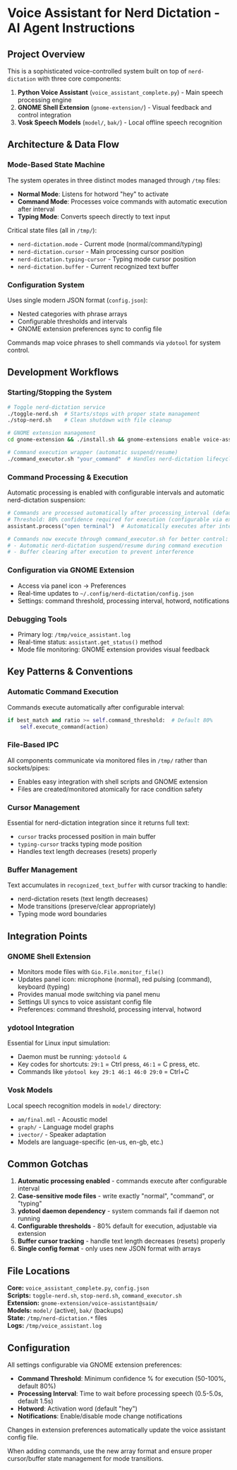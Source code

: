 # Voice Assistant for Nerd Dictation - AI Agent Instructions

## Project Overview

This is a sophisticated voice-controlled system built on top of `nerd-dictation` with three core components:
1. **Python Voice Assistant** (`voice_assistant_complete.py`) - Main speech processing engine
2. **GNOME Shell Extension** (`gnome-extension/`) - Visual feedback and control integration  
3. **Vosk Speech Models** (`model/`, `bak/`) - Local offline speech recognition

## Architecture & Data Flow

### Mode-Based State Machine
The system operates in three distinct modes managed through `/tmp` files:
- **Normal Mode**: Listens for hotword "hey" to activate
- **Command Mode**: Processes voice commands with automatic execution after interval
- **Typing Mode**: Converts speech directly to text input

Critical state files (all in `/tmp/`):
- `nerd-dictation.mode` - Current mode (normal/command/typing)
- `nerd-dictation.cursor` - Main processing cursor position  
- `nerd-dictation.typing-cursor` - Typing mode cursor position
- `nerd-dictation.buffer` - Current recognized text buffer

### Configuration System
Uses single modern JSON format (`config.json`):
- Nested categories with phrase arrays
- Configurable thresholds and intervals
- GNOME extension preferences sync to config file

Commands map voice phrases to shell commands via `ydotool` for system control.

## Development Workflows

### Starting/Stopping the System
```bash
# Toggle nerd-dictation service
./toggle-nerd.sh  # Starts/stops with proper state management
./stop-nerd.sh    # Clean shutdown with file cleanup

# GNOME extension management
cd gnome-extension && ./install.sh && gnome-extensions enable voice-assistant@saim

# Command execution wrapper (automatic suspend/resume)
./command_executor.sh "your_command"  # Handles nerd-dictation lifecycle
```

### Command Processing & Execution
Automatic processing is enabled with configurable intervals and automatic nerd-dictation suspension:
```python
# Commands are processed automatically after processing_interval (default 1.5s)
# Threshold: 80% confidence required for execution (configurable via extension)
assistant.process("open terminal")  # Automatically executes after interval

# Commands now execute through command_executor.sh for better control:
# - Automatic nerd-dictation suspend/resume during command execution
# - Buffer clearing after execution to prevent interference
```

### Configuration via GNOME Extension
- Access via panel icon → Preferences
- Real-time updates to `~/.config/nerd-dictation/config.json`
- Settings: command threshold, processing interval, hotword, notifications

### Debugging Tools
- Primary log: `/tmp/voice_assistant.log`
- Real-time status: `assistant.get_status()` method
- Mode file monitoring: GNOME extension provides visual feedback

## Key Patterns & Conventions

### Automatic Command Execution
Commands execute automatically after configurable interval:
```python
if best_match and ratio >= self.command_threshold:  # Default 80%
    self.execute_command(action)
```

### File-Based IPC
All components communicate via monitored files in `/tmp/` rather than sockets/pipes:
- Enables easy integration with shell scripts and GNOME extension
- Files are created/monitored atomically for race condition safety

### Cursor Management
Essential for nerd-dictation integration since it returns full text:
- `cursor` tracks processed position in main buffer
- `typing-cursor` tracks typing mode position  
- Handles text length decreases (resets) properly

### Buffer Management  
Text accumulates in `recognized_text_buffer` with cursor tracking to handle:
- nerd-dictation resets (text length decreases)
- Mode transitions (preserve/clear appropriately)
- Typing mode word boundaries

## Integration Points

### GNOME Shell Extension
- Monitors mode files with `Gio.File.monitor_file()`
- Updates panel icon: microphone (normal), red pulsing (command), keyboard (typing)  
- Provides manual mode switching via panel menu
- Settings UI syncs to voice assistant config file
- Preferences: command threshold, processing interval, hotword

### ydotool Integration
Essential for Linux input simulation:
- Daemon must be running: `ydotoold &`
- Key codes for shortcuts: `29:1` = Ctrl press, `46:1` = C press, etc.
- Commands like `ydotool key 29:1 46:1 46:0 29:0` = Ctrl+C

### Vosk Models
Local speech recognition models in `model/` directory:
- `am/final.mdl` - Acoustic model
- `graph/` - Language model graphs  
- `ivector/` - Speaker adaptation
- Models are language-specific (en-us, en-gb, etc.)

## Common Gotchas

1. **Automatic processing enabled** - commands execute after configurable interval
2. **Case-sensitive mode files** - write exactly "normal", "command", or "typing"
3. **ydotool daemon dependency** - system commands fail if daemon not running
4. **Configurable thresholds** - 80% default for execution, adjustable via extension
5. **Buffer cursor tracking** - handle text length decreases (resets) properly
6. **Single config format** - only uses new JSON format with arrays

## File Locations

**Core:** `voice_assistant_complete.py`, `config.json`  
**Scripts:** `toggle-nerd.sh`, `stop-nerd.sh`, `command_executor.sh`  
**Extension:** `gnome-extension/voice-assistant@saim/`  
**Models:** `model/` (active), `bak/` (backups)  
**State:** `/tmp/nerd-dictation.*` files  
**Logs:** `/tmp/voice_assistant.log`

## Configuration

All settings configurable via GNOME extension preferences:
- **Command Threshold**: Minimum confidence % for execution (50-100%, default 80%)
- **Processing Interval**: Time to wait before processing speech (0.5-5.0s, default 1.5s)  
- **Hotword**: Activation word (default "hey")
- **Notifications**: Enable/disable mode change notifications

Changes in extension preferences automatically update the voice assistant config file.

When adding commands, use the new array format and ensure proper cursor/buffer state management for mode transitions.
